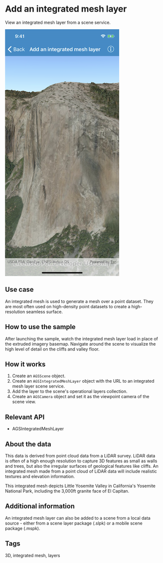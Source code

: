 # Add an integrated mesh layer

View an integrated mesh layer from a scene service.

![Add an integrated mesh layer sample](add-integrated-mesh.png)

## Use case

An integrated mesh is used to generate a mesh over a point dataset. They are most often used on high-density point datasets to create a high-resolution seamless surface.

## How to use the sample

After launching the sample, watch the integrated mesh layer load in place of the extruded imagery basemap. Navigate around the scene to visualize the high level of detail on the cliffs and valley floor.

## How it works

1. Create an `AGSScene` object.
2. Create an `AGSIntegratedMeshLayer` object with the URL to an integrated mesh layer scene service.
3. Add the layer to the scene's operational layers collection.
4. Create an `AGSCamera` object and set it as the viewpoint camera of the scene view.

## Relevant API

* AGSIntegratedMeshLayer

## About the data

This data is derived from point cloud data from a LiDAR survey. LiDAR data is often of a high enough resolution to capture 3D features as small as walls and trees, but also the irregular surfaces of geological features like cliffs. An integrated mesh made from a point cloud of LiDAR data will include realistic textures and elevation information.

This integrated mesh depicts Little Yosemite Valley in California's Yosemite National Park, including the 3,000ft granite face of El Capitan.

## Additional information

An integrated mesh layer can also be added to a scene from a local data source - either from a scene layer package (.slpk) or a mobile scene package (.mspk).

## Tags

3D, integrated mesh, layers
